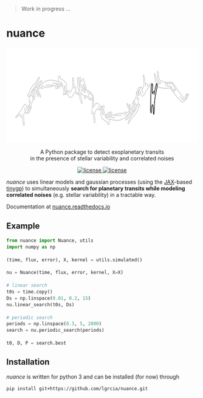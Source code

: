 > Work in progress ...

# nuance

<p align="center" style="margin-top:20px">
    <img src="docs/source/_static/nuance.svg" height="250">
</p>

<p align="center">
  A Python package to detect exoplanetary transits <br>in the presence of stellar variability and correlated noises
  <br>
  <p align="center">
    <a href="./LICENSE">
      <img src="https://img.shields.io/badge/license-MIT-lightgray.svg?style=flat" alt="license"/>
    </a>
      <a href="https://nuance.readthedocs.io">
      <img src="https://img.shields.io/badge/ReadThe-Doc-blue.svg?style=flat" alt="license"/> 
    </a>
  </p>
</p>

*nuance* uses linear models and gaussian processes (using the [JAX](https://github.com/google/jax)-based [tinygp](https://github.com/dfm/tinygp)) to simultaneously **search for planetary transits while modeling correlated noises** (e.g. stellar variability) in a tractable way.

Documentation at [nuance.readthedocs.io](https://nuance.readthedocs.io)

## Example

```python
from nuance import Nuance, utils
import numpy as np

(time, flux, error), X, kernel = utils.simulated()

nu = Nuance(time, flux, error, kernel, X=X)

# linear search
t0s = time.copy()
Ds = np.linspace(0.01, 0.2, 15)
nu.linear_search(t0s, Ds)

# periodic search
periods = np.linspace(0.3, 5, 2000)
search = nu.periodic_search(periods)

t0, D, P = search.best
```

## Installation

*nuance* is written for python 3 and can be installed (for now) through

```shell
pip install git+https://github.com/lgrcia/nuance.git
```
